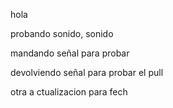 hola 


probando sonido, sonido


mandando señal para probar 


devolviendo señal para probar el pull

otra a ctualizacion para fech

